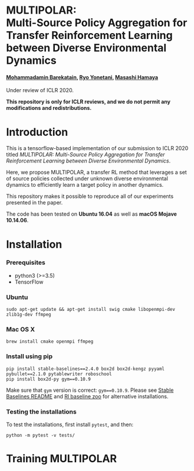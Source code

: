 # MULTIPOLAR: <br/> Multi-Source Policy Aggregation for Transfer Reinforcement Learning between Diverse Environmental Dynamics
#### [Mohammadamin Barekatain](http://barekatain.me), [Ryo Yonetani](https://yonetaniryo.github.io), [Masashi Hamaya](https://sites.google.com/view/masashihamaya/home)

Under review of ICLR 2020.

**This repository is only for ICLR reviews, and we do not permit any modifications and redistributions.**


# Introduction

This is a tensorflow-based implementation of our submission to ICLR 2020 titled *MULTIPOLAR: Multi-Source Policy Aggregation for Transfer Reinforcement Learning between Diverse Environmental Dynamics*.

Here, we propose MULTIPOLAR, a transfer RL method that leverages a set of source policies collected under unknown 
diverse environmental dynamics to efficiently learn a target policy in another dynamics.

This repository makes it possible to reproduce all of our experiments presented in the paper.

The code has been tested on **Ubuntu 16.04** as well as **macOS Mojave 10.14.06**.


# Installation

### Prerequisites
*  python3 (>=3.5)
*  TensorFlow

### Ubuntu
```
sudo apt-get update && apt-get install swig cmake libopenmpi-dev zlib1g-dev ffmpeg
```
### Mac OS X

```
brew install cmake openmpi ffmpeg
```

### Install using pip

```
pip install stable-baselines==2.4.0 box2d box2d-kengz pyyaml pybullet==2.1.0 pytablewriter roboschool
pip install box2d-py gym==0.10.9
```

Make sure that `gym` version is correct: `gym==0.10.9`. 
Please see [Stable Baselines README](https://github.com/hill-a/stable-baselines) 
and [Rl baseline zoo](https://github.com/araffin/rl-baselines-zoo) for alternative installations.


### Testing the installations

To test the installations, first install `pytest`, and then:
```
python -m pytest -v tests/
```


# Training MULTIPOLAR



